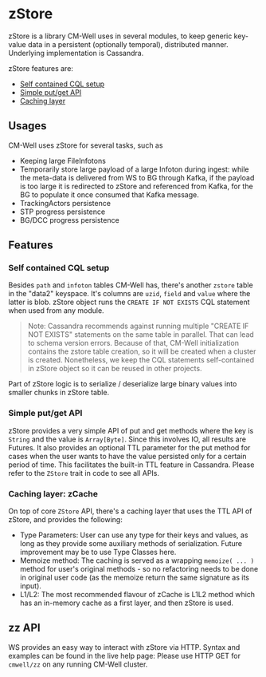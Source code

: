 # zStore

zStore is a library CM-Well uses in several modules, to keep generic key-value data in a persistent (optionally temporal), distributed manner. Underlying implementation is Cassandra.

zStore features are:
- [Self contained CQL setup](#Self-contained-CQL-setup)
- [Simple put/get API](#Simple-put/get-API)
- [Caching layer](#Caching-layer:-zCache)

## Usages
CM-Well uses zStore for several tasks, such as
- Keeping large FileInfotons
- Temporarily store large payload of a large Infoton during ingest: while the meta-data is delivered from WS to BG through Kafka, if the payload is too large it is redirected to zStore and referenced from Kafka, for the BG to populate it once consumed that Kafka message.
- TrackingActors persistence
- STP progress persistence
- BG/DCC progress persistence 

## Features

### Self contained CQL setup
Besides `path` and `infoton` tables CM-Well has, there's another `zstore` table in the "data2" keyspace. It's columns are `uzid`, `field` and `value` where the latter is blob. zStore object runs the `CREATE IF NOT EXISTS` CQL statement when used from any module. 

> Note: Cassandra recommends against running multiple "CREATE IF NOT EXISTS" statements on the same table in parallel. That can lead to schema version errors. Because of that, CM-Well initialization contains the zstore table creation, so it will be created when a cluster is created. Nonetheless, we keep the CQL statements self-contained in zStore object so it can be reused in other projects.   

Part of zStore logic is to serialize / deserialize large binary values into smaller chunks in zStore table. 

### Simple put/get API
zStore provides a very simple API of put and get methods where the key is `String` and the value is `Array[Byte]`. Since this involves IO, all results are Futures. It also provides an optional TTL parameter for the put method for cases when the user wants to have the value persisted only for a certain period of time. This facilitates the built-in TTL feature in Cassandra. Please refer to the `ZStore` trait in code to see all APIs. 


### Caching layer: zCache
On top of core `ZStore` API, there's a caching layer that uses the TTL API of zStore, and provides the following:
- Type Parameters: User can use any type for their keys and values, as long as they provide some auxiliary methods of serialization. Future improvement may be to use Type Classes here.
- Memoize method: The caching is served as a wrapping `memoize( ... )` method for user's original methods - so no refactoring needs to be done in original user code (as the memoize return the same signature as its input).
- L1/L2: The most recommended flavour of zCache is L1L2 method which has an in-memory cache as a first layer, and then zStore is used.    

## zz API
WS provides an easy way to interact with zStore via HTTP. Syntax and examples can be found in the live help page: Please use HTTP GET for `cmwell/zz` on any running CM-Well cluster.